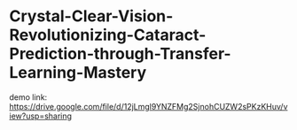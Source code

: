 # Crystal-Clear-Vision-Revolutionizing-Cataract-Prediction-through-Transfer-Learning-Mastery


demo link:
https://drive.google.com/file/d/12jLmgl9YNZFMg2SjnohCUZW2sPKzKHuv/view?usp=sharing
